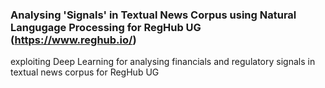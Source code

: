 ### Analysing 'Signals' in Textual News Corpus using Natural Langugage Processing for RegHub UG (https://www.reghub.io/)

exploiting Deep Learning for analysing financials and regulatory signals in textual news corpus for RegHub UG
